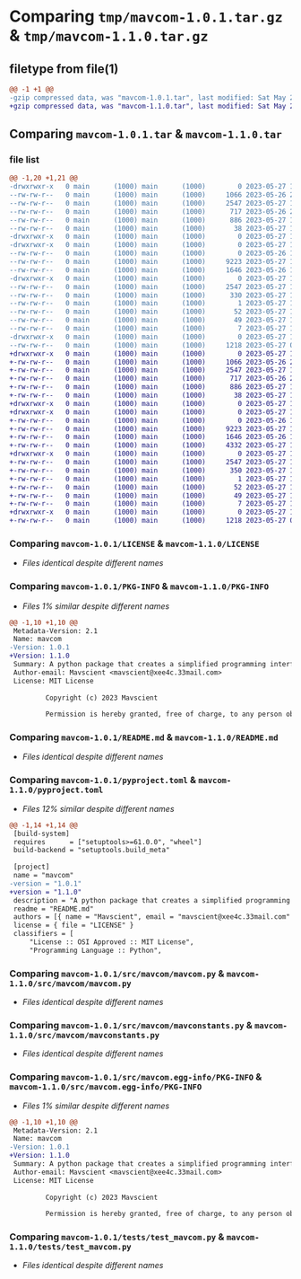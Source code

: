 # Comparing `tmp/mavcom-1.0.1.tar.gz` & `tmp/mavcom-1.1.0.tar.gz`

## filetype from file(1)

```diff
@@ -1 +1 @@
-gzip compressed data, was "mavcom-1.0.1.tar", last modified: Sat May 27 11:57:20 2023, max compression
+gzip compressed data, was "mavcom-1.1.0.tar", last modified: Sat May 27 12:53:42 2023, max compression
```

## Comparing `mavcom-1.0.1.tar` & `mavcom-1.1.0.tar`

### file list

```diff
@@ -1,20 +1,21 @@
-drwxrwxr-x   0 main      (1000) main      (1000)        0 2023-05-27 11:57:20.279576 mavcom-1.0.1/
--rw-rw-r--   0 main      (1000) main      (1000)     1066 2023-05-26 21:59:37.000000 mavcom-1.0.1/LICENSE
--rw-rw-r--   0 main      (1000) main      (1000)     2547 2023-05-27 11:57:20.279576 mavcom-1.0.1/PKG-INFO
--rw-rw-r--   0 main      (1000) main      (1000)      717 2023-05-26 23:18:10.000000 mavcom-1.0.1/README.md
--rw-rw-r--   0 main      (1000) main      (1000)      886 2023-05-27 11:55:24.000000 mavcom-1.0.1/pyproject.toml
--rw-rw-r--   0 main      (1000) main      (1000)       38 2023-05-27 11:57:20.279576 mavcom-1.0.1/setup.cfg
-drwxrwxr-x   0 main      (1000) main      (1000)        0 2023-05-27 11:57:20.279576 mavcom-1.0.1/src/
-drwxrwxr-x   0 main      (1000) main      (1000)        0 2023-05-27 11:57:20.279576 mavcom-1.0.1/src/mavcom/
--rw-rw-r--   0 main      (1000) main      (1000)        0 2023-05-26 10:29:36.000000 mavcom-1.0.1/src/mavcom/__init__.py
--rw-rw-r--   0 main      (1000) main      (1000)     9223 2023-05-27 11:53:36.000000 mavcom-1.0.1/src/mavcom/mavcom.py
--rw-rw-r--   0 main      (1000) main      (1000)     1646 2023-05-26 10:10:28.000000 mavcom-1.0.1/src/mavcom/mavconstants.py
-drwxrwxr-x   0 main      (1000) main      (1000)        0 2023-05-27 11:57:20.279576 mavcom-1.0.1/src/mavcom.egg-info/
--rw-rw-r--   0 main      (1000) main      (1000)     2547 2023-05-27 11:57:20.000000 mavcom-1.0.1/src/mavcom.egg-info/PKG-INFO
--rw-rw-r--   0 main      (1000) main      (1000)      330 2023-05-27 11:57:20.000000 mavcom-1.0.1/src/mavcom.egg-info/SOURCES.txt
--rw-rw-r--   0 main      (1000) main      (1000)        1 2023-05-27 11:57:20.000000 mavcom-1.0.1/src/mavcom.egg-info/dependency_links.txt
--rw-rw-r--   0 main      (1000) main      (1000)       52 2023-05-27 11:57:20.000000 mavcom-1.0.1/src/mavcom.egg-info/entry_points.txt
--rw-rw-r--   0 main      (1000) main      (1000)       49 2023-05-27 11:57:20.000000 mavcom-1.0.1/src/mavcom.egg-info/requires.txt
--rw-rw-r--   0 main      (1000) main      (1000)        7 2023-05-27 11:57:20.000000 mavcom-1.0.1/src/mavcom.egg-info/top_level.txt
-drwxrwxr-x   0 main      (1000) main      (1000)        0 2023-05-27 11:57:20.279576 mavcom-1.0.1/tests/
--rw-rw-r--   0 main      (1000) main      (1000)     1218 2023-05-27 00:25:30.000000 mavcom-1.0.1/tests/test_mavcom.py
+drwxrwxr-x   0 main      (1000) main      (1000)        0 2023-05-27 12:53:42.993623 mavcom-1.1.0/
+-rw-rw-r--   0 main      (1000) main      (1000)     1066 2023-05-26 21:59:37.000000 mavcom-1.1.0/LICENSE
+-rw-rw-r--   0 main      (1000) main      (1000)     2547 2023-05-27 12:53:42.993623 mavcom-1.1.0/PKG-INFO
+-rw-rw-r--   0 main      (1000) main      (1000)      717 2023-05-26 23:18:10.000000 mavcom-1.1.0/README.md
+-rw-rw-r--   0 main      (1000) main      (1000)      886 2023-05-27 12:52:30.000000 mavcom-1.1.0/pyproject.toml
+-rw-rw-r--   0 main      (1000) main      (1000)       38 2023-05-27 12:53:42.993623 mavcom-1.1.0/setup.cfg
+drwxrwxr-x   0 main      (1000) main      (1000)        0 2023-05-27 12:53:42.993623 mavcom-1.1.0/src/
+drwxrwxr-x   0 main      (1000) main      (1000)        0 2023-05-27 12:53:42.993623 mavcom-1.1.0/src/mavcom/
+-rw-rw-r--   0 main      (1000) main      (1000)        0 2023-05-26 10:29:36.000000 mavcom-1.1.0/src/mavcom/__init__.py
+-rw-rw-r--   0 main      (1000) main      (1000)     9223 2023-05-27 11:53:36.000000 mavcom-1.1.0/src/mavcom/mavcom.py
+-rw-rw-r--   0 main      (1000) main      (1000)     1646 2023-05-26 10:10:28.000000 mavcom-1.1.0/src/mavcom/mavconstants.py
+-rw-rw-r--   0 main      (1000) main      (1000)     4332 2023-05-27 12:36:59.000000 mavcom-1.1.0/src/mavcom/video.py
+drwxrwxr-x   0 main      (1000) main      (1000)        0 2023-05-27 12:53:42.993623 mavcom-1.1.0/src/mavcom.egg-info/
+-rw-rw-r--   0 main      (1000) main      (1000)     2547 2023-05-27 12:53:42.000000 mavcom-1.1.0/src/mavcom.egg-info/PKG-INFO
+-rw-rw-r--   0 main      (1000) main      (1000)      350 2023-05-27 12:53:42.000000 mavcom-1.1.0/src/mavcom.egg-info/SOURCES.txt
+-rw-rw-r--   0 main      (1000) main      (1000)        1 2023-05-27 12:53:42.000000 mavcom-1.1.0/src/mavcom.egg-info/dependency_links.txt
+-rw-rw-r--   0 main      (1000) main      (1000)       52 2023-05-27 12:53:42.000000 mavcom-1.1.0/src/mavcom.egg-info/entry_points.txt
+-rw-rw-r--   0 main      (1000) main      (1000)       49 2023-05-27 12:53:42.000000 mavcom-1.1.0/src/mavcom.egg-info/requires.txt
+-rw-rw-r--   0 main      (1000) main      (1000)        7 2023-05-27 12:53:42.000000 mavcom-1.1.0/src/mavcom.egg-info/top_level.txt
+drwxrwxr-x   0 main      (1000) main      (1000)        0 2023-05-27 12:53:42.993623 mavcom-1.1.0/tests/
+-rw-rw-r--   0 main      (1000) main      (1000)     1218 2023-05-27 00:25:30.000000 mavcom-1.1.0/tests/test_mavcom.py
```

### Comparing `mavcom-1.0.1/LICENSE` & `mavcom-1.1.0/LICENSE`

 * *Files identical despite different names*

### Comparing `mavcom-1.0.1/PKG-INFO` & `mavcom-1.1.0/PKG-INFO`

 * *Files 1% similar despite different names*

```diff
@@ -1,10 +1,10 @@
 Metadata-Version: 2.1
 Name: mavcom
-Version: 1.0.1
+Version: 1.1.0
 Summary: A python package that creates a simplified programming interface for controlling Mavlink-capable flight controllers
 Author-email: Mavscient <mavscient@xee4c.33mail.com>
 License: MIT License
         
         Copyright (c) 2023 Mavscient
         
         Permission is hereby granted, free of charge, to any person obtaining a copy
```

### Comparing `mavcom-1.0.1/README.md` & `mavcom-1.1.0/README.md`

 * *Files identical despite different names*

### Comparing `mavcom-1.0.1/pyproject.toml` & `mavcom-1.1.0/pyproject.toml`

 * *Files 12% similar despite different names*

```diff
@@ -1,14 +1,14 @@
 [build-system]
 requires      = ["setuptools>=61.0.0", "wheel"]
 build-backend = "setuptools.build_meta"
 
 [project]
 name = "mavcom"
-version = "1.0.1"
+version = "1.1.0"
 description = "A python package that creates a simplified programming interface for controlling Mavlink-capable flight controllers"
 readme = "README.md"
 authors = [{ name = "Mavscient", email = "mavscient@xee4c.33mail.com" }]
 license = { file = "LICENSE" }
 classifiers = [
     "License :: OSI Approved :: MIT License",
     "Programming Language :: Python",
```

### Comparing `mavcom-1.0.1/src/mavcom/mavcom.py` & `mavcom-1.1.0/src/mavcom/mavcom.py`

 * *Files identical despite different names*

### Comparing `mavcom-1.0.1/src/mavcom/mavconstants.py` & `mavcom-1.1.0/src/mavcom/mavconstants.py`

 * *Files identical despite different names*

### Comparing `mavcom-1.0.1/src/mavcom.egg-info/PKG-INFO` & `mavcom-1.1.0/src/mavcom.egg-info/PKG-INFO`

 * *Files 1% similar despite different names*

```diff
@@ -1,10 +1,10 @@
 Metadata-Version: 2.1
 Name: mavcom
-Version: 1.0.1
+Version: 1.1.0
 Summary: A python package that creates a simplified programming interface for controlling Mavlink-capable flight controllers
 Author-email: Mavscient <mavscient@xee4c.33mail.com>
 License: MIT License
         
         Copyright (c) 2023 Mavscient
         
         Permission is hereby granted, free of charge, to any person obtaining a copy
```

### Comparing `mavcom-1.0.1/tests/test_mavcom.py` & `mavcom-1.1.0/tests/test_mavcom.py`

 * *Files identical despite different names*

